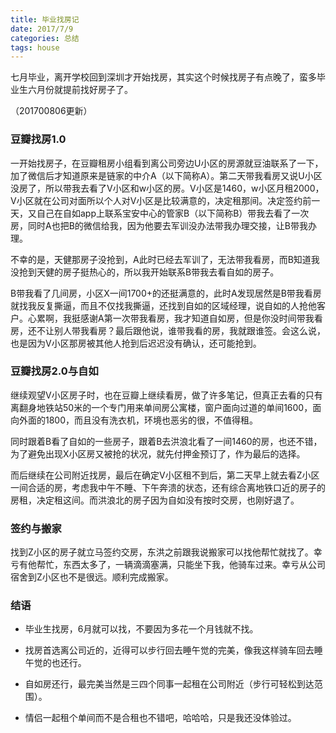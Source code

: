 ```yaml
---
title: 毕业找房记
date: 2017/7/9
categories: 总结
tags: house
---
```


七月毕业，离开学校回到深圳才开始找房，其实这个时候找房子有点晚了，蛮多毕业生六月份就提前找好房子了。

<!-- more -->

（201700806更新）

### 豆瓣找房1.0
一开始找房子，在豆瓣租房小组看到离公司旁边U小区的房源就豆油联系了一下，加了微信后才知道原来是链家的中介A（以下简称A）。第二天带我看房又说U小区没房了，所以带我去看了V小区和w小区的房。V小区是1460，w小区月租2000，V小区就在公司对面所以个人对V小区是比较满意的，决定租那间。决定签约前一天，又自己在自如app上联系宝安中心的管家B（以下简称B）带我去看了一次房，同时A也把B的微信给我，因为他要去军训没办法带我办理交接，让B带我办理。

不幸的是，天健那房子没抢到，A此时已经去军训了，无法带我看房，而B知道我没抢到天健的房子挺热心的，所以我开始联系B带我去看自如的房子。

B带我看了几间房，小区X一间1700+的还挺满意的，此时A发现居然是B带我看房就找我反复撕逼，而且不仅找我撕逼，还找到自如的区域经理，说自如的人抢他客户。心累啊，我挺感谢A第一次带我看房，我才知道自如房，但是你没时间带我看房，还不让别人带我看房？最后跟他说，谁带我看的房，我就跟谁签。会这么说，也是因为V小区那房被其他人抢到后迟迟没有确认，还可能抢到。

### 豆瓣找房2.0与自如
继续观望V小区房子时，也在豆瓣上继续看房，做了许多笔记，但真正去看的只有离翻身地铁站50米的一个专门用来单间房公寓楼，窗户面向过道的单间1600，面向外面的1800，而且没有洗衣机，环境也恶劣的很，不值得租。

同时跟着B看了自如的一些房子，跟着B去洪浪北看了一间1460的房，也还不错，为了避免出现X小区房又被抢的状况，就先付押金预订了，作为最后的选择。

而后继续在公司附近找房，最后在确定V小区租不到后，第二天早上就去看Z小区一间合适的房，考虑我中午不睡、下午奔溃的状态，还有综合离地铁口近的房子的房租，决定租这间。而洪浪北的房子因为自如没有按时交房，也刚好退了。

### 签约与搬家
找到Z小区的房子就立马签约交房，东洪之前跟我说搬家可以找他帮忙就找了。幸亏有他帮忙，东西太多了，一辆滴滴塞满，只能坐下我，他骑车过来。幸亏从公司宿舍到Z小区也不是很远。顺利完成搬家。

### 结语
- 毕业生找房，6月就可以找，不要因为多花一个月钱就不找。

- 找房首选离公司近的，近得可以步行回去睡午觉的完美，像我这样骑车回去睡午觉的也还行。

- 自如房还行，最完美当然是三四个同事一起租在公司附近（步行可轻松到达范围）。

- 情侣一起租个单间而不是合租也不错吧，哈哈哈，只是我还没体验过。